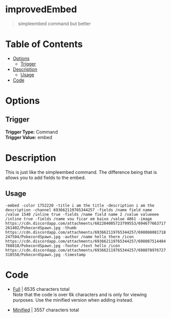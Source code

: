 # improvedEmbed
> simpleembed command but better

# Table of Contents
* [Options](#Options)
	* [Trigger](##Trigger)
* [Description](#Description)
	* [Usage](##Usage)
* [Code](#Code)

# Options
## Trigger
**Trigger Type:** Command<br>
**Trigger Value:** embed<br>

# Description
This is just like the simpleembed command. The difference being that is allows you to add fields to the embed.

## Usage
`-embed -color 1752220 -title i am the title -description i am the description -channel 693662119765344257 -fields /name field name /value 1540 /inline true -fields /name field name 2 /value valueeee /inline true -fields /name vou ficar em baixo /value 4861 -image https://cdn.discordapp.com/attachments/682204005723799553/694677663717261402/PokecordSpawn.jpg -thumb https://cdn.discordapp.com/attachments/693662119765344257/698088081718247504/PokecordSpawn.jpg -author /name hello there /icon https://cdn.discordapp.com/attachments/693662119765344257/698087514484768818/PokecordSpawn.jpg -footer /text hello /icon https://cdn.discordapp.com/attachments/693662119765344257/698078976727318558/PokecordSpawn.jpg -timestamp`

# Code
* [Full](./improvedEmbed/improvedEmbed.cc.go) | 6535 characters total<br>
Note that the code is over 6k characters and is only for viewing purposes. Use the minified version when adding instead.

* [Minified](./improvedEmbed.minified.go) | 3557 characters total<br>